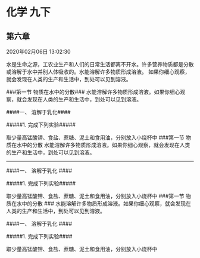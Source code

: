 # 化学 九下 #
## 第六章 ##

2020年02月06日 13:02:30 

水是生命之源，工农业生产和人们的日常生活都离不开水。许多营养物质都是分散或溶解于水中并别人体吸收的。水能溶解许多物质形成溶液。
如果你细心观察，就会发现在人类的生产和生活中，到处可以见到溶液。

###第一节 物质在水中的分散###
水能溶解许多物质形成溶液。如果你细心观察，就会发现在人类的生产和生活中，到处可以见到溶液。

####一、 溶解于乳化####

#####1. 完成下列实验#####

取少量高锰酸钾、食盐、蔗糖、泥土和食用油，分别放入小烧杯中
###第一节 物质在水中的分散
水能溶解许多物质形成溶液。如果你细心观察，就会发现在人类的生产和生活中，到处可以见到溶液。

----------

####一、 溶解于乳化 ####

#####1. 完成下列实验#####

取少量高锰酸钾、食盐、蔗糖、泥土和食用油，分别放入小烧杯中
###第一节 物质在水中的分散 ###
水能溶解许多物质形成溶液。如果你细心观察，就会发现在人类的生产和生活中，到处可以见到溶液。

####一、 溶解于乳化 ####

#####1. 完成下列实验####

取少量高锰酸钾、食盐、蔗糖、泥土和食用油，分别放入小烧杯中
